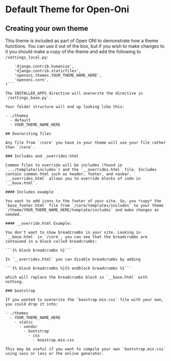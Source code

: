 # Default Theme for Open-Oni

## Creating your own theme

This theme is included as part of Open ONI to demonstrate how a theme functions. You can use it out of the box, but if you wish to make changes to it you should make a copy of the theme and add the following to `/settings_local.py`:

```INSTALLED_APPS = (
    'django.contrib.humanize',
    'django.contrib.staticfiles',
    'openoni.themes.YOUR_THEME_NAME_HERE',
    'openoni.core',
)```

The INSTALLED_APPS directive will overwrite the directive in `/settings_base.py`.

Your folder structure will end up looking like this:

- ./themes
  - default
  - YOUR_THEME_NAME_HERE

## Overwriting files

Any file from `/core` you have in your theme will use your file rather than `/core`.

### Includes and _overrides.html

Common files to override will be includes (found in `.../template/includes`) and the `__overrides.html` file. Includes contain common html such as header, footer, and navbar. `__overrides.html` allows you to override blocks of code in `__base.html`.

#### Includes example

You want to add icons to the footer of your site. So, you *copy* the `base_footer.html` file from `/core/templates/includes` to your theme `/theme/YOUR_THEME_NAME_HERE/template/includes` and make changes as needed.

#### __override.html Example:

You don't want to show breadcrumbs in your site. Looking in `__base.html` in `/core`, you can see that the breadcrumbs are contained in a block called breadcrumbs:

```{% block breadcrumbs %}```

In `__overrides.html` you can disable breadcrumbs by adding

```{% block breadcrumbs %}{% endblock breadcrumbs %}```

which will replace the breadcrumbs block in `__base.html` with nothing.

### bootstrap

If you wanted to overwrite the `boostrap.min.css` file with your own, you could drop it into:

- ./themes
  - YOUR_THEME_NAME_HERE
    - static
      - vendor
        - bootstrap
          - css
            - boostrap.min.css

This may be useful if you want to compile your own `bootstrap.min.css` using sass or less or the online generator.

